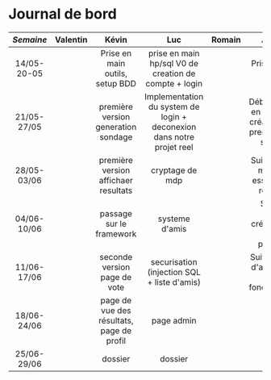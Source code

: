 # Journal de bord
*Semaine* | Valentin | Kévin | Luc | Romain | Antoine | Ségolène
:---: | :---: | :---:| :---: | :---: | :---:| :---: 
14/05-20-05 |  | Prise en main outils, setup BDD | prise en main hp/sql V0 de creation de compte + login |  | Prise en main PHP |
21/05-27/05 |  | première version generation sondage | Implementation du system de login + deconexion dans notre projet reel |  | Début de prise en main JS et création d'une première  page sondage |
28/05-03/06 |  | première version affichaer resultats | cryptage de mdp  |  | Suite prise en main JS + essais d'URL rewritting |
04/06-10/06 |  | passage sur le framework | systeme d'amis |  | Systeme d'amis : création de la page principale |
11/06-17/06 |  | seconde version page de vote | securisation (injection SQL + liste d'amis) |  | Suite systeme d'amis : Ajout de fonctionnalités |
18/06-24/06 |  | page de vue des résultats, page de profil| page admin |  | Dossier |
25/06-29/06 |  | dossier | dossier |  | Dossier |
